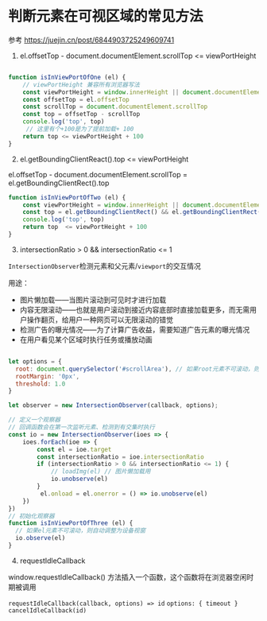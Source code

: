 
# 判断元素在可视区域的常见方法

参考 https://juejin.cn/post/6844903725249609741

1. el.offsetTop - document.documentElement.scrollTop <= viewPortHeight

```js

function isInViewPortOfOne (el) {
    // viewPortHeight 兼容所有浏览器写法
    const viewPortHeight = window.innerHeight || document.documentElement.clientHeight || document.body.clientHeight 
    const offsetTop = el.offsetTop
    const scrollTop = document.documentElement.scrollTop
    const top = offsetTop - scrollTop
    console.log('top', top)
     // 这里有个+100是为了提前加载+ 100
    return top <= viewPortHeight + 100
}

```

2. el.getBoundingClientReact().top <= viewPortHeight

el.offsetTop - document.documentElement.scrollTop = el.getBoundingClientRect().top

```js
function isInViewPortOfTwo (el) {
    const viewPortHeight = window.innerHeight || document.documentElement.clientHeight || document.body.clientHeight 
    const top = el.getBoundingClientRect() && el.getBoundingClientRect().top
    console.log('top', top)
    return top  <= viewPortHeight + 100
}

```

3. intersectionRatio > 0 && intersectionRatio <= 1

`IntersectionObserver`检测元素和父元素/`viewport`的交互情况

用途：

- 图片懒加载——当图片滚动到可见时才进行加载
- 内容无限滚动——也就是用户滚动到接近内容底部时直接加载更多，而无需用户操作翻页，给用户一种网页可以无限滚动的错觉
- 检测广告的曝光情况——为了计算广告收益，需要知道广告元素的曝光情况
- 在用户看见某个区域时执行任务或播放动画

```js

let options = {
  root: document.querySelector('#scrollArea'), // 如果root元素不可滚动，则自动调整为设备视窗，同root：null
  rootMargin: '0px',
  threshold: 1.0
}

let observer = new IntersectionObserver(callback, options);

```

```js
// 定义一个观察器
// 回调函数会在第一次监听元素、检测到有交集时执行
const io = new IntersectionObserver(ioes => {
    ioes.forEach(ioe => {
        const el = ioe.target
        const intersectionRatio = ioe.intersectionRatio
        if (intersectionRatio > 0 && intersectionRatio <= 1) {
            // loadImg(el) // 图片懒加载用
            io.unobserve(el)
        }
         el.onload = el.onerror = () => io.unobserve(el)
    })
})
// 初始化观察器
function isInViewPortOfThree (el) {
  // 如果el元素不可滚动，则自动调整为设备视窗
  io.observe(el)
}

```

4. requestIdleCallback

window.requestIdleCallback() 方法插入一个函数，这个函数将在浏览器空闲时期被调用

`requestIdleCallback(callback, options) => id`
`options: { timeout }`
`cancelIdleCallback(id)`